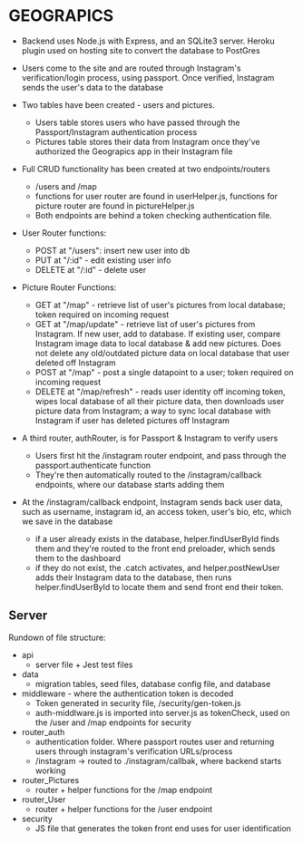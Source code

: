 # GEOGRAPICS

* Backend uses Node.js with Express, and an SQLite3 server.  Heroku plugin used on hosting site to convert the database to PostGres

* Users come to the site and are routed through Instagram's verification/login process, using passport.  Once verified, Instagram sends the user's data to the database

* Two tables have been created - users and pictures. 
    - Users table stores users who have passed through the Passport/Instagram authentication process
    - Pictures table stores their data from Instagram once they've authorized the Geograpics app in their Instagram file

* Full CRUD functionality has been created at two endpoints/routers
    - /users and /map
    - functions for user router are found in userHelper.js, functions for picture router are found in pictureHelper.js
    - Both endpoints are behind a token checking authentication file.

* User Router functions:
    - POST at "/users": insert new user into db
    - PUT at "/:id" - edit existing user info
    - DELETE at "/:id" - delete user

* Picture Router Functions:
    - GET at "/map" - retrieve list of user's pictures from local database; token required on incoming request
    - GET at "/map/update" - retrieve list of user's pictures from Instagram.  If new user, add to database.  If existing user, compare Instagram image data to local database & add new pictures.  Does not delete any old/outdated picture data on local database that user deleted off Instagram
    - POST at "/map" - post a single datapoint to a user; token required on incoming request
    - DELETE at "/map/refresh" - reads user identity off incoming token, wipes local database of all their picture data, then downloads user picture data from Instagram; a way to sync local database with Instagram if user has deleted pictures off Instagram

* A third router, authRouter, is for Passport & Instagram to verify users
    - Users first hit the /instagram router endpoint, and pass through the passport.authenticate function
    - They're then automatically routed to the /instagram/callback endpoints, where our database starts adding them

* At the /instagram/callback endpoint, Instagram sends back user data, such as username, instagram id, an access token, user's bio, etc, which we save in the database
    - if a user already exists in the database, helper.findUserById finds them and they're routed to the front end preloader, which sends them to the dashboard
    - if they do not exist, the .catch activates, and helper.postNewUser adds their Instagram data to the database, then runs helper.findUserById to locate them and send front end their token.

## Server

Rundown of file structure:
 * api 
    - server file + Jest test files
 * data
    - migration tables, seed files, database config file, and database
 * middleware - where the authentication token is decoded
    * Token generated in security file, /security/gen-token.js
    * auth-middlware.js is imported into server.js as tokenCheck, used on the /user and /map endpoints for security
* router_auth
    - authentication folder.  Where passport routes user and returning users through instagram's verification URLs/process
    - /instagram -> routed to ./instagram/callbak, where backend starts working
* router_Pictures
    - router + helper functions for the /map endpoint
* router_User
    - router + helper functions for the /user endpoint
* security
    - JS file that generates the token front end uses for user identification

